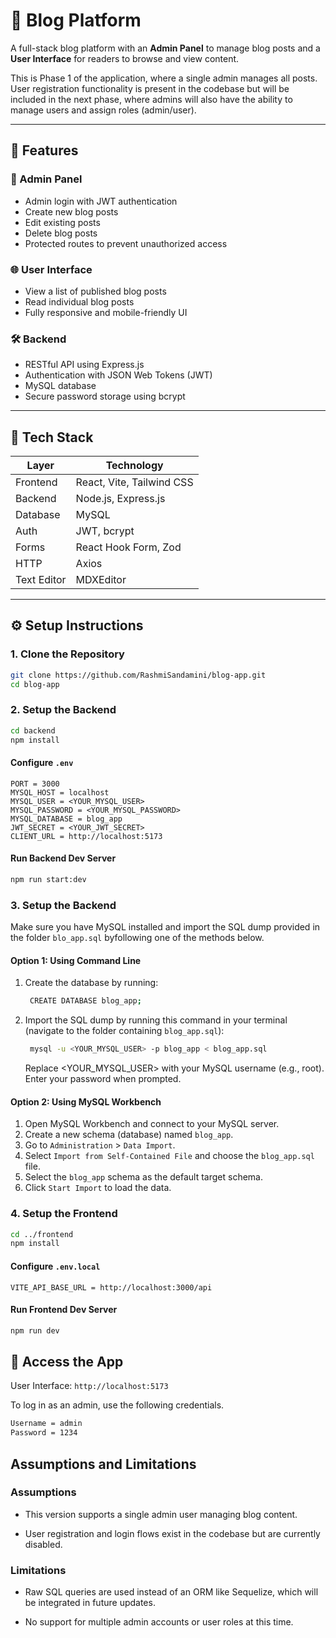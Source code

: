 # 📝 Blog Platform

A full-stack blog platform with an **Admin Panel** to manage blog posts and a **User Interface** for readers to browse and view content.

This is Phase 1 of the application, where a single admin manages all posts. User registration functionality is present in the codebase but will be included in the next phase, where admins will also have the ability to manage users and assign roles (admin/user).

---

## 🚀 Features

### 🔐 Admin Panel

- Admin login with JWT authentication
- Create new blog posts
- Edit existing posts
- Delete blog posts
- Protected routes to prevent unauthorized access

### 🌐 User Interface

- View a list of published blog posts
- Read individual blog posts
- Fully responsive and mobile-friendly UI

### 🛠 Backend

- RESTful API using Express.js
- Authentication with JSON Web Tokens (JWT)
- MySQL database
- Secure password storage using bcrypt

---

## 🧰 Tech Stack

| Layer       | Technology                |
| ----------- | ------------------------- |
| Frontend    | React, Vite, Tailwind CSS |
| Backend     | Node.js, Express.js       |
| Database    | MySQL                     |
| Auth        | JWT, bcrypt               |
| Forms       | React Hook Form, Zod      |
| HTTP        | Axios                     |
| Text Editor | MDXEditor                 |

---

## ⚙️ Setup Instructions

### 1. Clone the Repository

```bash
git clone https://github.com/RashmiSandamini/blog-app.git
cd blog-app
```

### 2. Setup the Backend

```bash
cd backend
npm install
```

#### Configure `.env`

```env
PORT = 3000
MYSQL_HOST = localhost
MYSQL_USER = <YOUR_MYSQL_USER>
MYSQL_PASSWORD = <YOUR_MYSQL_PASSWORD>
MYSQL_DATABASE = blog_app
JWT_SECRET = <YOUR_JWT_SECRET>
CLIENT_URL = http://localhost:5173
```

#### Run Backend Dev Server

```bash
npm run start:dev
```

### 3. Setup the Backend

Make sure you have MySQL installed and import the SQL dump provided in the folder `blo_app.sql` byfollowing one of the methods below.

#### Option 1: Using Command Line

1. Create the database by running:

   ```bash
    CREATE DATABASE blog_app;
   ```

2. Import the SQL dump by running this command in your terminal (navigate to the folder containing `blog_app.sql`):

   ```bash
    mysql -u <YOUR_MYSQL_USER> -p blog_app < blog_app.sql
   ```

   Replace <YOUR_MYSQL_USER> with your MySQL username (e.g., root). Enter your password when prompted.

#### Option 2: Using MySQL Workbench

1. Open MySQL Workbench and connect to your MySQL server.
2. Create a new schema (database) named `blog_app`.
3. Go to `Administration` > `Data Import`.
4. Select `Import from Self-Contained File` and choose the `blog_app.sql` file.
5. Select the `blog_app` schema as the default target schema.
6. Click `Start Import` to load the data.

### 4. Setup the Frontend

```bash
cd ../frontend
npm install
```

#### Configure `.env.local`

```env
VITE_API_BASE_URL = http://localhost:3000/api
```

#### Run Frontend Dev Server

```bash
npm run dev
```

## 📍 Access the App

User Interface: `http://localhost:5173`

To log in as an admin, use the following credentials.

```bash
Username = admin
Password = 1234
```

## Assumptions and Limitations

### Assumptions

- This version supports a single admin user managing blog content.

- User registration and login flows exist in the codebase but are currently disabled.

### Limitations

- Raw SQL queries are used instead of an ORM like Sequelize, which will be integrated in future updates.

- No support for multiple admin accounts or user roles at this time.
